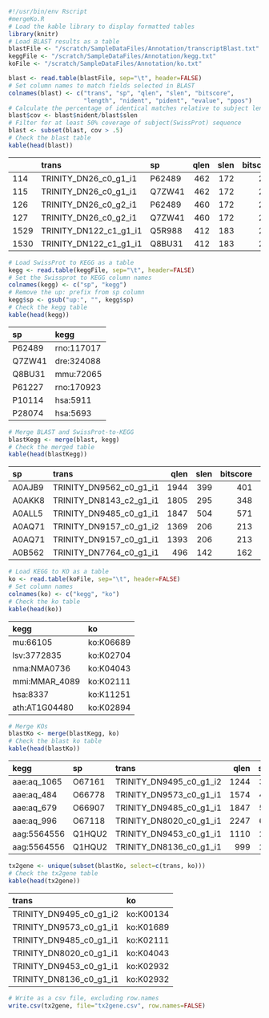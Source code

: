 ``` r
#!/usr/bin/env Rscript
#mergeKo.R
# Load the kable library to display formatted tables
library(knitr)
# Load BLAST results as a table
blastFile <- "/scratch/SampleDataFiles/Annotation/transcriptBlast.txt"
keggFile <- "/scratch/SampleDataFiles/Annotation/kegg.txt"
koFile <- "/scratch/SampleDataFiles/Annotation/ko.txt"

blast <- read.table(blastFile, sep="\t", header=FALSE)
# Set column names to match fields selected in BLAST
colnames(blast) <- c("trans", "sp", "qlen", "slen", "bitscore",
                     "length", "nident", "pident", "evalue", "ppos")
# Calculate the percentage of identical matches relative to subject length
blast$cov <- blast$nident/blast$slen
# Filter for at least 50% coverage of subject(SwissProt) sequence
blast <- subset(blast, cov > .5)
# Check the blast table
kable(head(blast))
```

|      | trans                      | sp     | qlen | slen | bitscore | length | nident | pident | evalue |  ppos |       cov |
| ---- | :------------------------- | :----- | ---: | ---: | -------: | -----: | -----: | -----: | -----: | ----: | --------: |
| 114  | TRINITY\_DN26\_c0\_g1\_i1  | P62489 |  462 |  172 |      261 |    135 |    121 |  89.63 |      0 | 97.04 | 0.7034884 |
| 115  | TRINITY\_DN26\_c0\_g1\_i1  | Q7ZW41 |  462 |  172 |      259 |    135 |    120 |  88.89 |      0 | 97.04 | 0.6976744 |
| 126  | TRINITY\_DN26\_c0\_g2\_i1  | P62489 |  460 |  172 |      261 |    135 |    121 |  89.63 |      0 | 97.04 | 0.7034884 |
| 127  | TRINITY\_DN26\_c0\_g2\_i1  | Q7ZW41 |  460 |  172 |      259 |    135 |    120 |  88.89 |      0 | 97.04 | 0.6976744 |
| 1529 | TRINITY\_DN122\_c1\_g1\_i1 | Q5R988 |  412 |  183 |      223 |    135 |    102 |  75.56 |      0 | 91.11 | 0.5573770 |
| 1530 | TRINITY\_DN122\_c1\_g1\_i1 | Q8BU31 |  412 |  183 |      219 |    135 |    101 |  74.81 |      0 | 88.89 | 0.5519126 |

``` r
# Load SwissProt to KEGG as a table
kegg <- read.table(keggFile, sep="\t", header=FALSE)
# Set the Swissprot to KEGG column names
colnames(kegg) <- c("sp", "kegg")
# Remove the up: prefix from sp column
kegg$sp <- gsub("up:", "", kegg$sp)
# Check the kegg table
kable(head(kegg))
```

| sp     | kegg       |
| :----- | :--------- |
| P62489 | rno:117017 |
| Q7ZW41 | dre:324088 |
| Q8BU31 | mmu:72065  |
| P61227 | rno:170923 |
| P10114 | hsa:5911   |
| P28074 | hsa:5693   |

``` r
# Merge BLAST and SwissProt-to-KEGG
blastKegg <- merge(blast, kegg)
# Check the merged table
kable(head(blastKegg))
```

| sp     | trans                       | qlen | slen | bitscore | length | nident | pident | evalue |  ppos |       cov | kegg                  |
| :----- | :-------------------------- | ---: | ---: | -------: | -----: | -----: | -----: | -----: | ----: | --------: | :-------------------- |
| A0AJB9 | TRINITY\_DN9562\_c0\_g1\_i1 | 1944 |  399 |      401 |    376 |    208 |  55.32 |      0 | 73.94 | 0.5213033 | lwe:lwe1683           |
| A0AKK8 | TRINITY\_DN8143\_c2\_g1\_i1 | 1805 |  295 |      348 |    278 |    165 |  59.35 |      0 | 77.70 | 0.5593220 | lwe:lwe2122           |
| A0ALL5 | TRINITY\_DN9485\_c0\_g1\_i1 | 1847 |  504 |      571 |    502 |    286 |  56.97 |      0 | 73.90 | 0.5674603 | lwe:lwe2479           |
| A0AQ71 | TRINITY\_DN9157\_c0\_g1\_i2 | 1369 |  206 |      213 |    202 |    104 |  51.49 |      0 | 70.79 | 0.5048544 | dsi:Dsimw501\_GD21160 |
| A0AQ71 | TRINITY\_DN9157\_c0\_g1\_i1 | 1393 |  206 |      213 |    202 |    104 |  51.49 |      0 | 70.79 | 0.5048544 | dsi:Dsimw501\_GD21160 |
| A0B562 | TRINITY\_DN7764\_c0\_g1\_i1 |  496 |  142 |      162 |    139 |     79 |  56.83 |      0 | 73.38 | 0.5563380 | mtp:Mthe\_0033        |

``` r
# Load KEGG to KO as a table
ko <- read.table(koFile, sep="\t", header=FALSE)
# Set column names
colnames(ko) <- c("kegg", "ko")
# Check the ko table
kable(head(ko))
```

| kegg           | ko        |
| :------------- | :-------- |
| mu:66105       | ko:K06689 |
| lsv:3772835    | ko:K02704 |
| nma:NMA0736    | ko:K04043 |
| mmi:MMAR\_4089 | ko:K02111 |
| hsa:8337       | ko:K11251 |
| ath:AT1G04480  | ko:K02894 |

``` r
# Merge KOs
blastKo <- merge(blastKegg, ko)
# Check the blast ko table
kable(head(blastKo))
```

| kegg         | sp     | trans                       | qlen | slen | bitscore | length | nident | pident | evalue |  ppos |       cov | ko        |
| :----------- | :----- | :-------------------------- | ---: | ---: | -------: | -----: | -----: | -----: | -----: | ----: | --------: | :-------- |
| aae:aq\_1065 | O67161 | TRINITY\_DN9495\_c0\_g1\_i2 | 1244 |  342 |      316 |    342 |    172 |  50.29 |      0 | 70.76 | 0.5029240 | ko:K00134 |
| aae:aq\_484  | O66778 | TRINITY\_DN9573\_c0\_g1\_i1 | 1574 |  426 |      425 |    434 |    216 |  49.77 |      0 | 69.35 | 0.5070423 | ko:K01689 |
| aae:aq\_679  | O66907 | TRINITY\_DN9485\_c0\_g1\_i1 | 1847 |  503 |      612 |    502 |    296 |  58.96 |      0 | 77.09 | 0.5884692 | ko:K02111 |
| aae:aq\_996  | O67118 | TRINITY\_DN8020\_c0\_g1\_i1 | 2247 |  632 |      633 |    605 |    329 |  54.38 |      0 | 74.55 | 0.5205696 | ko:K04043 |
| aag:5564556  | Q1HQU2 | TRINITY\_DN9453\_c0\_g1\_i1 | 1110 |  297 |      393 |    272 |    197 |  72.43 |      0 | 86.03 | 0.6632997 | ko:K02932 |
| aag:5564556  | Q1HQU2 | TRINITY\_DN8136\_c0\_g1\_i1 |  999 |  297 |      386 |    294 |    209 |  71.09 |      0 | 82.99 | 0.7037037 | ko:K02932 |

``` r
tx2gene <- unique(subset(blastKo, select=c(trans, ko)))
# Check the tx2gene table
kable(head(tx2gene))
```

| trans                       | ko        |
| :-------------------------- | :-------- |
| TRINITY\_DN9495\_c0\_g1\_i2 | ko:K00134 |
| TRINITY\_DN9573\_c0\_g1\_i1 | ko:K01689 |
| TRINITY\_DN9485\_c0\_g1\_i1 | ko:K02111 |
| TRINITY\_DN8020\_c0\_g1\_i1 | ko:K04043 |
| TRINITY\_DN9453\_c0\_g1\_i1 | ko:K02932 |
| TRINITY\_DN8136\_c0\_g1\_i1 | ko:K02932 |

``` r
# Write as a csv file, excluding row.names
write.csv(tx2gene, file="tx2gene.csv", row.names=FALSE)
```
